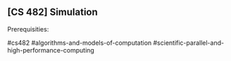 ## [CS 482] Simulation

Prerequisities:


#cs482
#algorithms-and-models-of-computation
#scientific-parallel-and-high-performance-computing